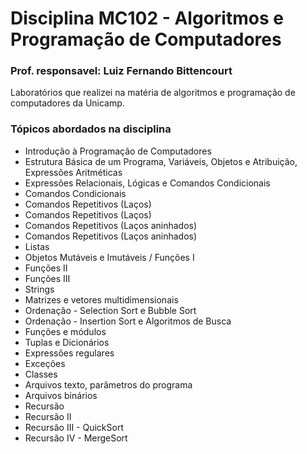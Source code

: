# Disciplina MC102 - Algoritmos e Programação de Computadores
### Prof. responsavel: Luiz Fernando Bittencourt

Laboratórios que realizei na matéria de algoritmos e programação de computadores da Unicamp.

### Tópicos abordados na disciplina
- Introdução à Programação de Computadores
- Estrutura Básica de um Programa, Variáveis, Objetos e Atribuição, Expressões Aritméticas
- Expressões Relacionais, Lógicas e Comandos Condicionais
- Comandos Condicionais
- Comandos Repetitivos (Laços)
- Comandos Repetitivos (Laços)
- Comandos Repetitivos (Laços aninhados)
- Comandos Repetitivos (Laços aninhados)
- Listas
- Objetos Mutáveis e Imutáveis / Funções I
- Funções II
- Funções III
- Strings
- Matrizes e vetores multidimensionais
- Ordenação - Selection Sort e Bubble Sort
- Ordenação - Insertion Sort e Algoritmos de Busca
- Funções e módulos
- Tuplas e Dicionários
- Expressões regulares
- Exceções
- Classes
- Arquivos texto, parâmetros do programa
- Arquivos binários
- Recursão
- Recursão II
- Recursão III - QuickSort
- Recursão IV - MergeSort
